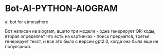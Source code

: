 # Bot-AI-PYTHON-AIOGRAM
ai bot for atmosphere

Бот написан на aiogram, вшито три модели - одна генерирует QR-коды, вторая определяет что есть на картинках - поиск предметов, третья генерирует текст, и все это было с версии gpt2.0, когда она была еще не популярной.
